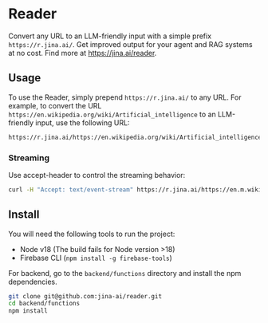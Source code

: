 # Reader

Convert any URL to an LLM-friendly input with a simple prefix `https://r.jina.ai/`. Get improved output for your agent and RAG systems at no cost. Find more at https://jina.ai/reader.

## Usage

To use the Reader, simply prepend `https://r.jina.ai/` to any URL. For example, to convert the URL `https://en.wikipedia.org/wiki/Artificial_intelligence` to an LLM-friendly input, use the following URL:

```bash
https://r.jina.ai/https://en.wikipedia.org/wiki/Artificial_intelligence
```

### Streaming

Use accept-header to control the streaming behavior:

```bash
curl -H "Accept: text/event-stream" https://r.jina.ai/https://en.m.wikipedia.org/wiki/Main_Page
```


## Install

You will need the following tools to run the project:
- Node v18 (The build fails for Node version >18)
- Firebase CLI (`npm install -g firebase-tools`)

For backend, go to the `backend/functions` directory and install the npm dependencies.

```bash
git clone git@github.com:jina-ai/reader.git
cd backend/functions
npm install
```
